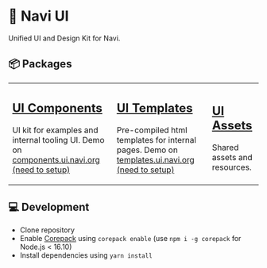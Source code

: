 # 🎨 Navi UI

Unified UI and Design Kit for Navi.

## 📦 Packages

<table>
<tbody>
<tr>
  <td>
    <h2><a href="./packages/ui">UI Components</a></h2>
    <p>UI kit for examples and internal tooling UI. Demo on <a href="#">components.ui.navi.org (need to setup)</a></p>
  </td>
  <td>
    <h2><a href="./packages/templates">UI Templates</a></h2>
    <p>Pre-compiled html templates for internal pages. Demo on <a href="#">templates.ui.navi.org (need to setup)</a></p>
  </td>
  <td>
    <h2><a href="./packages/assets">UI Assets</a></h2>
    <p>Shared assets and resources.</p>
  </td>
</tr>
</tbody>
</table>


## 💻 Development

- Clone repository
- Enable [Corepack](https://github.com/nodejs/corepack) using `corepack enable` (use `npm i -g corepack` for Node.js < 16.10)
- Install dependencies using `yarn install`


